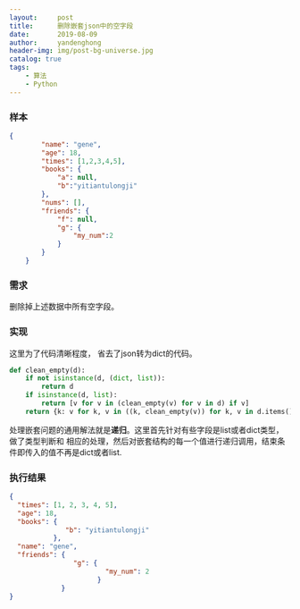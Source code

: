 ```yaml
---
layout:     post
title:      删除嵌套json中的空字段
date:       2019-08-09
author:     yandenghong
header-img: img/post-bg-universe.jpg
catalog: true
tags:
    - 算法
    - Python
---
```


### 样本
```json
{
        "name": "gene",
        "age": 18,
        "times": [1,2,3,4,5],
        "books": {
            "a": null,
            "b":"yitiantulongji"
        },
        "nums": [],
        "friends": {
            "f": null,
            "g": {
                "my_num":2
            }
        }
    }
```

### 需求
删除掉上述数据中所有空字段。

### 实现
这里为了代码清晰程度， 省去了json转为dict的代码。

```python
def clean_empty(d):
    if not isinstance(d, (dict, list)):
        return d
    if isinstance(d, list):
        return [v for v in (clean_empty(v) for v in d) if v]
    return {k: v for k, v in ((k, clean_empty(v)) for k, v in d.items()) if v}
```
处理嵌套问题的通用解法就是**递归**。这里首先针对有些字段是list或者dict类型，做了类型判断和
相应的处理，然后对嵌套结构的每一个值进行递归调用，结束条件即传入的值不再是dict或者list.

### 执行结果

```json
{
  "times": [1, 2, 3, 4, 5], 
  "age": 18, 
  "books": {
              "b": "yitiantulongji"
           }, 
  "name": "gene", 
  "friends": {
                "g": {
                        "my_num": 2
                      }
             }
}

```
